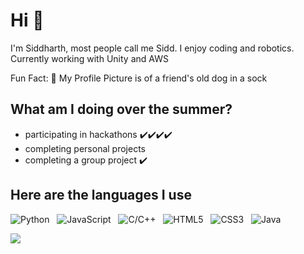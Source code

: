 # Hi 👋
I'm Siddharth, most people call me Sidd. I enjoy coding and robotics.
Currently working with Unity and AWS

Fun Fact: 🐶 My Profile Picture is of a friend's old dog in a sock

## What am I doing over the summer?
- participating in hackathons ✔️✔️✔️✔️
- completing personal projects
- completing a group project ✔️

## Here are the languages I use
![Python](https://img.shields.io/badge/-Python-black?logo=Python)&nbsp;&nbsp;
![JavaScript](https://img.shields.io/badge/-JavaScript-black?logo=javascript)&nbsp;&nbsp;
![C/C++](https://img.shields.io/badge/-C/C++-black?logo=cplusplus)&nbsp;&nbsp;
![HTML5](https://img.shields.io/badge/-HTML5-black?logo=html5)&nbsp;&nbsp;
![CSS3](https://img.shields.io/badge/-CSS3-black?logo=css3)&nbsp;&nbsp;
![Java](https://img.shields.io/badge/-Java-black?logo=java)&nbsp;&nbsp;

<a href="https://github.com/siddkhannaa/siddkhannaa">
  <img align="center" src="https://github-readme-stats.vercel.app/api/top-langs/?username=siddkhannaa&hide=c&title_color=ffffff&text_color=c9cacc&icon_color=2bbc8a&bg_color=1d1f21&langs_count=5" />
